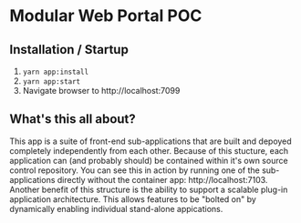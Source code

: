 # Modular Web Portal POC
## Installation / Startup
1. `yarn app:install`
2. `yarn app:start`
3. Navigate browser to http://localhost:7099

## What's this all about?
This app is a suite of front-end sub-applications that are built and depoyed completely independently from each other. Because of this stucture, each application can (and probably should) be contained within it's own source control repository. You can see this in action by running one of the sub-applications directly without the container app: http://localhost:7103.
Another benefit of this structure is the ability to support a scalable plug-in application architecture. This allows features to be "bolted on" by dynamically enabling individual stand-alone appications.